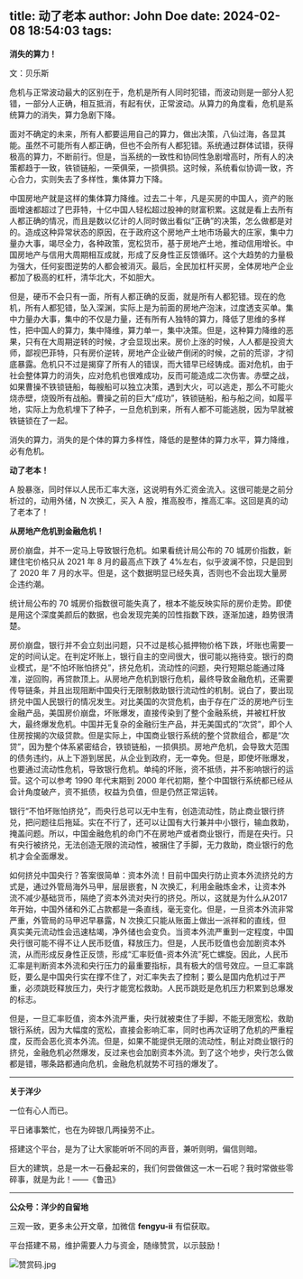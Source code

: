 title: 动了老本
author: John Doe
date: 2024-02-08 18:54:03
tags:
---
**消失的算力！**<!--more-->

文：贝乐斯

危机与正常波动最大的区别在于，危机是所有人同时犯错，而波动则是一部分人犯错，一部分人正确，相互抵消，有起有伏，正常波动。从算力的角度看，危机是系统算力的消失，算力急剧下降。

面对不确定的未来，所有人都要运用自己的算力，做出决策，八仙过海，各显其能。虽然不可能所有人都正确，但也不会所有人都犯错。系统通过群体试错，获得极高的算力，不断前行。但是，当系统的一致性和协同性急剧增高时，所有人的决策都趋于一致，铁锁链船，一荣俱荣，一损俱损。这时候，系统看似协调一致，齐心合力，实则失去了多样性，集体算力下降。

中国房地产就是这样的集体算力降维。过去二十年，凡是买房的中国人，资产的账面增速都超过了巴菲特，十亿中国人轻松超过股神的财富积累。这就是看上去所有人都正确的情况，而且是数以亿计的人同时做出看似“正确”的决策，怎么做都是对的。造成这种异常状态的原因，在于政府这个房地产土地市场最大的庄家，集中力量办大事，竭尽全力，各种政策，宽松货币，基于房地产土地，推动信用增长。中国房地产与信用大周期相互成就，形成了反身性正反馈循环。这个大趋势的力量极为强大，任何妄图逆势的人都会被消灭。最后，全民加杠杆买房，全体房地产企业都加了极高的杠杆，清华北大，不如胆大。

但是，硬币不会只有一面，所有人都正确的反面，就是所有人都犯错。现在的危机，所有人都犯错，坠入深渊，实际上是为前面的房地产泡沫，过度透支买单。集中力量办大事，集中的不仅是力量，还有所有人独特的算力，降低了思维的多样性，把中国人的算力，集中降维，算力单一，集中决策。但是，这种算力降维的恶果，只有在大周期逆转的时候，才会显现出来。房价上涨的时候，人人都是投资大师，鄙视巴菲特，只有房价逆转，房地产企业破产倒闭的时候，之前的荒谬，才彻底暴露。危机只不过是揭穿了所有人的错误，而大错早已经铸成。面对危机，由于社会整体算力的消失，应对危机也很难成功，反而可能造成二次伤害。赤壁之战，如果曹操不铁锁链船，每艘船可以独立决策，遇到大火，可以逃走，那么不可能火烧赤壁，烧毁所有战船。曹操之前的巨大“成功”，铁锁链船，船与船之间，如履平地，实际上为危机埋下了种子，一旦危机到来，所有人都不可能逃脱，因为早就被铁链锁在了一起。

消失的算力，消失的是个体的算力多样性，降低的是整体的算力水平，算力降维，必有危机。

**动了老本！**

A 股暴涨，同时伴以人民币汇率大涨，这说明有外汇资金流入。这很可能是之前分析过的，动用外储，N 次换汇，买入 A 股，推高股市，推高汇率。这回是真的动了老本了！

**从房地产危机到金融危机！**

房价崩盘，并不一定马上导致银行危机。如果看统计局公布的 70 城房价指数，新建住宅价格只从 2021 年 8 月的最高点下跌了 4%左右，似乎波澜不惊，只是回到了 2020 年 7 月的水平。但是，这个数据明显已经失真，否则也不会出现大量房企违约潮。

统计局公布的 70 城房价指数很可能失真了，根本不能反映实际的房价走势。即使是用这个深度美颜后的数据，也会发现完美的凹性指数下跌，逐渐加速，趋势很清楚。

房价崩盘，银行并不会立刻出问题，只不过是核心抵押物价格下跌，坏账也需要一定的时间认定。在判定坏账上，银行自主的空间很大，很可能以拖待变。银行的商业模式，是“不怕坏账怕挤兑”，挤兑危机，流动性的问题，央行短期总能通过降准，逆回购，再贷款顶上。从房地产危机到银行危机，最终导致金融危机，还需要传导链条，并且出现阻断中国央行无限制救助银行流动性的机制。说白了，要出现挤兑中国人民银行的情况发生。对比美国的次贷危机，由于存在广泛的房地产衍生金融产品，美国房价崩盘，坏账爆发，直接传染到了整个金融系统，并被杠杆放大，最终爆发危机。中国并无复杂的金融衍生产品，并无美国式的“次贷”，即个人住房按揭的次级贷款。但是实际上，中国商业银行系统的整个贷款组合，都是“次贷”，因为整个体系紧密结合，铁锁链船，一损俱损。房地产危机，会导致大范围的债务违约，从上下游到居民，从企业到政府，无一幸免。但是，即使坏账爆发，也要通过流动性危机，导致银行危机。单纯的坏账，资不抵债，并不影响银行的运营。这个可以参考 1990 年代末期到 2000 年代初期，整个中国银行系统都已经从会计角度破产，资不抵债，权益为负值，但是仍然正常运转。

银行“不怕坏账怕挤兑”，而央行总可以无中生有，创造流动性，防止商业银行挤兑，把问题往后拖延。实在不行了，还可以让国有大行兼并中小银行，输血救助，掩盖问题。所以，中国金融危机的命门不在房地产或者商业银行，而是在央行。只有央行被挤兑，无法创造无限的流动性，被捆住了手脚，无力救助，商业银行的危机才会全面爆发。

如何挤兑中国央行？答案很简单：资本外流！目前中国央行防止资本外流挤兑的方式是，通过外管局海外马甲，层层嵌套，N 次换汇，利用金融炼金术，让资本外流不减少基础货币，隔绝了资本外流对央行的挤兑。所以，这就是为什么从2017 年开始，中国外储和外汇占款都是一条直线，毫无变化。但是，一旦资本外流非常严重，外管局的马甲迟早暴露，N 次换汇只能从账面上做出一派祥和的直线，但真实美元流动性会迅速枯竭，净外储也会变负。当资本外流严重到一定程度，中国央行很可能不得不让人民币贬值，释放压力。但是，人民币贬值也会加剧资本外流，从而形成反身性正反馈，形成“汇率贬值-资本外流”死亡螺旋。因此，人民币汇率是判断资本外流和央行压力的最重要指标，具有极大的信号效应。一旦汇率跳贬，要么是中国央行实在撑不住了，对汇率失去了控制；要么是国内危机过于严重，必须跳贬释放压力，央行才能宽松救助。人民币跳贬是危机压力积累到总爆发的标志。

但是，一旦汇率贬值，资本外流严重，央行就被束住了手脚，不能无限宽松，救助银行系统，因为大幅度的宽松，直接会影响汇率，同时也再次证明了危机的严重程度，反而会恶化资本外流。但是，如果不能提供无限的流动性，制止对商业银行的挤兑，金融危机必然爆发，反过来也会加剧资本外流。到了这个地步，央行怎么做都是错，哪条路都通向危机，金融危机就势不可挡的爆发了。
- - -
**关于洋少**

一位有心人而已。

平日诸事繁忙，也在为碎银几两操劳不止。

搭建这个平台，是为了让大家能听听不同的声音，兼听则明，偏信则暗。

巨大的建筑，总是一木一石叠起来的，我们何尝做做这一木一石呢？我时常做些零碎事，就是为此！——《鲁迅》

---

**公众号：洋少的自留地** 

三观一致，更多未公开文章，加微信 **fengyu-ii** 有偿获取。

平台搭建不易，维护需要人力与资金，随缘赞赏，以示鼓励！

![赞赏码.jpg](/images/shang.jpg)